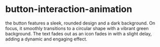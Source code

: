 # button-interaction-animation
the button features a sleek, rounded design and a dark background. On focus, it smoothly transitions to a circular shape with a vibrant green background. The text fades out as an icon fades in with a slight delay, adding a dynamic and engaging effect.
